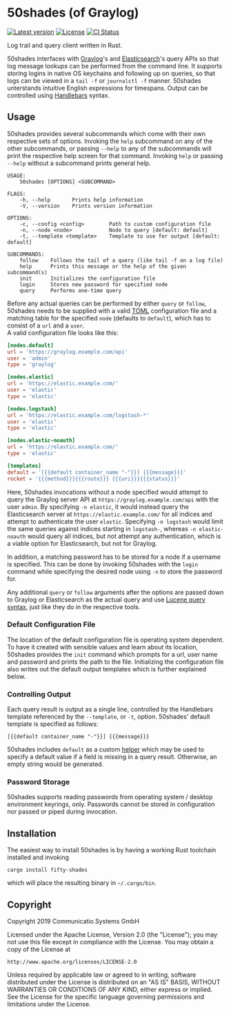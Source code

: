 # 50shades (of Graylog)

[![Latest version](https://img.shields.io/crates/v/fifty-shades)](https://crates.io/crates/fifty-shades)
[![License](https://img.shields.io/crates/l/fifty-shades)](https://www.apache.org/licenses/LICENSE-2.0)
[![CI Status](https://img.shields.io/gitlab/pipeline/cmmc-systems/50shades?gitlab_url=https%3A%2F%2Fgitlab.communicatio.com)](https://gitlab.communicatio.com/cmmc-systems/50shades/pipelines)

Log trail and query client written in Rust.

50shades interfaces with [Graylog]'s and [Elasticsearch]'s query APIs so that
log message lookups can be performed from the command line. It supports storing
logins in native OS keychains and following up on queries, so that logs can be
viewed in a `tail -f` or `journalctl -f` manner. 50shades unterstands intuitive
English expressions for timespans. Output can be controlled using [Handlebars]
syntax.

[Graylog]: https://www.graylog.org/
[Elasticsearch]: https://www.elastic.co/products/elasticsearch
[Handlebars]: https://handlebarsjs.com/

## Usage

50shades provides several subcommands which come with their own respective sets
of options. Invoking the `help` subcommand on any of the other subcommands, or
passing `--help` to any of the subcommands will print the respective help screen
for that command. Invoking `help` or passing `--help` without a subcommand
prints general help.

```
USAGE:
    50shades [OPTIONS] <SUBCOMMAND>

FLAGS:
    -h, --help       Prints help information
    -V, --version    Prints version information

OPTIONS:
    -c, --config <config>        Path to custom configuration file
    -n, --node <node>            Node to query [default: default]
    -t, --template <template>    Template to use for output [default: default]

SUBCOMMANDS:
    follow    Follows the tail of a query (like tail -f on a log file)
    help      Prints this message or the help of the given subcommand(s)
    init      Initializes the configuration file
    login     Stores new password for specified node
    query     Performs one-time query
```

Before any actual queries can be performed by either `query` or `follow`,
50shades needs to be supplied with a valid [TOML] configuration file and a
matching table for the specified `node` (defaults to `default`), which has to
consist of a `url` and a `user`.  
A valid configuration file looks like this:

```toml
[nodes.default]
url = 'https://graylog.example.com/api'
user = 'admin'
type = 'graylog'

[nodes.elastic]
url = 'https://elastic.example.com/'
user = 'elastic'
type = 'elastic'

[nodes.logstash]
url = 'https://elastic.example.com/logstash-*'
user = 'elastic'
type = 'elastic'

[nodes.elastic-noauth]
url = 'https://elastic.example.com/'
type = 'elastic'

[templates]
default = '[{{default container_name "-"}}] {{{message}}}'
rocket = '{{{method}}}{{{route}}} {{{uri}}}{{{status}}}'
```

Here, 50shades invocations without a node specified would attempt to query the
Graylog server API at `https://graylog.example.com/api` with the user
`admin`. By specifying `-n elastic`, it would instead query the Elasticsearch
server at `https://elastic.example.com/` for all indices and attempt to
authenticate the user `elastic`. Specifying `-n logstash` would limit the same
queries against indices starting in `logstash-`, whereas `-n elastic-noauth`
would query all indices, but not attempt any authentication, which is a viable
option for Elasticsearch, but not for Graylog.

In addition, a matching password has to be stored for a node if a username is
specified. This can be done by invoking 50shades with the `login` command while
specifying the desired node using `-n` to store the password for.

Any additional `query` or `follow` arguments after the options are passed down
to Graylog or Elasticsearch as the actual query and use [Lucene query syntax],
just like they do in the respective tools.

[TOML]: https://github.com/toml-lang/toml
[Lucene query syntax]: https://lucene.apache.org/core/2_9_4/queryparsersyntax.html

### Default Configuration File

The location of the default configuration file is operating system dependent. To
have it created with sensible values and learn about its location, 50shades
provides the `init` command which prompts for a url, user name and password and
prints the path to the file. Initializing the configuration file also writes out
the default output templates which is further explained below.

### Controlling Output

Each query result is output as a single line, controlled by the Handlebars
template referenced by the `--template`, or `-t`, option. 50shades' default
template is specified as follows:

```
[{{default container_name "-"}}] {{{message}}}
```

50shades includes `default` as a custom [helper] which may be used to specify a
default value if a field is missing in a query result. Otherwise, an empty
string would be generated.

[helper]: https://handlebarsjs.com/expressions.html

### Password Storage

50shades supports reading passwords from operating system / desktop environment
keyrings, only. Passwords cannot be stored in configuration nor passed or piped
during invocation.

## Installation

The easiest way to install 50shades is by having a working Rust toolchain
installed and invoking

```
cargo install fifty-shades
```

which will place the resulting binary in `~/.cargo/bin`.

## Copyright

Copyright 2019 Communicatio.Systems GmbH

Licensed under the Apache License, Version 2.0 (the "License");
you may not use this file except in compliance with the License.
You may obtain a copy of the License at

    http://www.apache.org/licenses/LICENSE-2.0

Unless required by applicable law or agreed to in writing, software
distributed under the License is distributed on an "AS IS" BASIS,
WITHOUT WARRANTIES OR CONDITIONS OF ANY KIND, either express or implied.
See the License for the specific language governing permissions and
limitations under the License.
